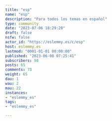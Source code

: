 ```yaml
---
title: "esp" 
name: "esp"
description: "Para todos los temas en español"
type: community
date: "2023-07-06 18:29:20"
draft: false
nsfw: false
actor_id: "https://eslemmy.es/c/esp"
host: eslemmy.es
lastmod: "0001-01-01 00:00:00"
published: "2023-06-08 07:25:41"
subscribers: 98
posts: 65
comments: 73
weight: 65
dau: 1
wau: 2
mau: 22
instances:
- "eslemmy_es"
tags: 
- "eslemmy_es"

---
```

